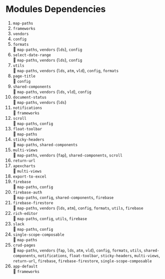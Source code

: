 # Modules Dependencies

1. `map-paths`
2. `frameworks`
3. `vendors`
4. `config`
5. `formats`  
   🔗 `map-paths`, `vendors` (`lds`), `config`
6. `select-date-range`  
   🔗 `map-paths`, `vendors` (`lds`), `config`
7. `utils`  
   🔗 `map-paths`, `vendors` (`lds`, `atm`, `vld`), `config`, `formats`
8. `page-title`  
   🔗 `config`
9. `shared-components`  
   🔗 `map-paths`, `vendors` (`lds`, `vld`), `config`
10. `document-status`  
    🔗 `map-paths`, `vendors` (`lds`)
11. `notifications`  
    🔗 `frameworks`
12. `scroll`  
    🔗 `map-paths`, `config`
13. `float-toolbar`  
    🔗 `map-paths`
14. `sticky-headers`  
    🔗 `map-paths`, `shared-components`
15. `multi-views`  
    🔗 `map-paths`, `vendors` (`fap`), `shared-components`, `scroll`
16. `return-url`
17. `apexcharts`  
    🔗 `multi-views`
18. `export-to-excel`
19. `firebase`  
    🔗 `map-paths`, `config`
20. `firebase-auth`  
    🔗 `map-paths`, `config`, `shared-components`, `firebase`
21. `firebase-firestore`  
    🔗 `map-paths`, `vendors` (`lds`, `atm`), `config`, `formats`, `utils`, `firebase`
22. `rich-editor`  
    🔗 `map-paths`, `config`, `utils`, `firebase`
23. `slack`  
    🔗 `map-paths`, `config`
24. `single-scope-composable`  
    🔗 `map-paths`
25. `crud-pages`  
    🔗 `map-paths`, `vendors` (`fap`, `lds`, `atm`, `vld`), `config`, `formats`, `utils`, `shared-components`,
    `notifications`, `float-toolbar`, `sticky-headers`, `multi-views`,
    `return-url`, `firebase`, `firebase-firestore`, `single-scope-composable`
26. `app-default`  
    🔗 `frameworks`

